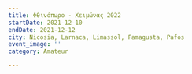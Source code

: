 ```yaml
---
title: Φθινόπωρο - Χειμώνας 2022
startDate: 2021-12-10
endDate: 2021-12-12
city: Nicosia, Larnaca, Limassol, Famagusta, Pafos
event_image: ''
category: Amateur

---
```

